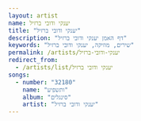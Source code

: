```yaml
---
layout: artist
name: יענקי ודובי ברזיל
title: "יענקי ודובי ברזיל"
description: "דף האמן יענקי ודובי ברזיל"
keywords: "שירים, מוזיקה, יענקי ודובי ברזיל"
permalink: /artists/יענקי-ודובי-ברזיל
redirect_from:
  - /artists/list/יענקי ודובי ברזיל
songs:
  - number: "32180"
    name: "ותשפיע"
    album: "סינגלים"
    artist: "יענקי ודובי ברזיל"
---
```

